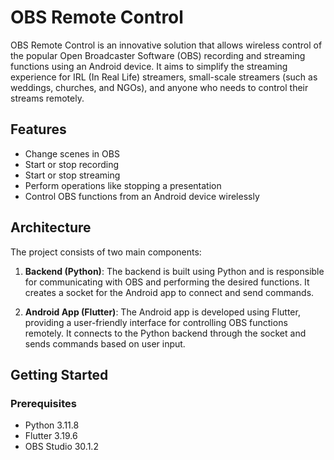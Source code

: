 # OBS Remote Control

OBS Remote Control is an innovative solution that allows wireless control of the popular Open Broadcaster Software (OBS) recording and streaming functions using an Android device. It aims to simplify the streaming experience for IRL (In Real Life) streamers, small-scale streamers (such as weddings, churches, and NGOs), and anyone who needs to control their streams remotely.

## Features

- Change scenes in OBS
- Start or stop recording
- Start or stop streaming
- Perform operations like stopping a presentation
- Control OBS functions from an Android device wirelessly

## Architecture

The project consists of two main components:

1. **Backend (Python)**: The backend is built using Python and is responsible for communicating with OBS and performing the desired functions. It creates a socket for the Android app to connect and send commands.

2. **Android App (Flutter)**: The Android app is developed using Flutter, providing a user-friendly interface for controlling OBS functions remotely. It connects to the Python backend through the socket and sends commands based on user input.

## Getting Started

### Prerequisites

- Python 3.11.8
- Flutter 3.19.6
- OBS Studio 30.1.2

